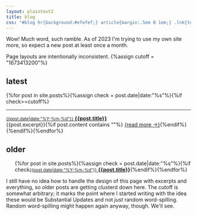 ```yaml
---
layout: plaintext2
title: blog
css: "#blog hr{background:#efefef;} article{margin:.5em 0 1em;} .lnk{text-decoration:none;} .lnk:hover,.lnk:active,.lnk:focus{border-bottom:.1em solid #bfbfbf;} .date{font-family:consolas,monospace; padding-right:.25em;} .excerpt{font-size:.85em; color:#606060;} .excerpt p{margin:.5em 0;} .excerpt p:last-of-type{display:inline;} .more{display:inline-block;} aside{opacity:.65; margin-left:1em;} aside p{font-size:.85em;} @media (prefers-color-scheme:dark){#blog hr{background:#303030;} .excerpt{color:#dfdfdf;}}"
---
```

Wow! Much word, such ramble. As of 2023 I'm trying to use my own site more, so expect a new post at least once a month.

Page layouts are intentionally inconsistent.
{%assign cutoff = "1673413200"%}

## latest
<section id="blog">{%for post in site.posts%}{%assign check = post.date|date:"%s"%}{%if check>=cutoff%}<hr><article><a href="{{post.url}}" class="lnk"><small class="date">{{post.date|date:"%Y-%m-%d"}}</small> <b>{{post.title}}</b></a><div class="excerpt">{{post.excerpt}}{%if post.content contains "<!--more-->"%} <a href="{{post.url}}" class="more">{read more →}</a>{%endif%}</div></article>{%endif%}{%endfor%}</section>

## older
<ul>{%for post in site.posts%}{%assign check = post.date|date:"%s"%}{%if check<cutoff%}<li><a href="{{post.url}}" class="lnk"><small class="date">{{post.date|date:"%Y-%m-%d"}}</small> <b>{{post.title}}</b></a></li>{%endif%}{%endfor%}</ul>

I still have no idea how to handle the design of this page with excerpts and everything, so older posts are getting clusterd down here. The cutoff is somewhat arbitrary; it marks the point where I started writing with the idea these would be Substantial Updates and not *just* random word-spilling. Random word-spilling might happen again anyway, though. We'll&nbsp;see.